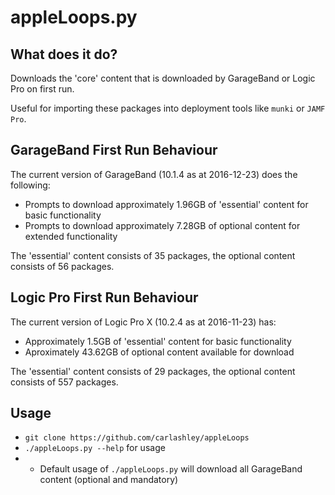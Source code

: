 # appleLoops.py

## What does it do?
Downloads the 'core' content that is downloaded by GarageBand or Logic Pro on first run.

Useful for importing these packages into deployment tools like `munki` or `JAMF Pro`.

## GarageBand First Run Behaviour
The current version of GarageBand (10.1.4 as at 2016-12-23) does the following:
- Prompts to download approximately 1.96GB of 'essential' content for basic functionality
- Prompts to download approximately 7.28GB of optional content for extended functionality

The 'essential' content consists of 35 packages, the optional content consists of 56 packages.

## Logic Pro First Run Behaviour
The current version of Logic Pro X (10.2.4 as at 2016-11-23) has:
- Approximately 1.5GB of 'essential' content for basic functionality
- Aproximately 43.62GB of optional content available for download

The 'essential' content consists of 29 packages, the optional content consists of 557 packages.

## Usage
- `git clone https://github.com/carlashley/appleLoops`
- `./appleLoops.py --help` for usage
- - Default usage of `./appleLoops.py` will download all GarageBand content (optional and mandatory)
